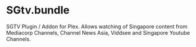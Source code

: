 SGtv.bundle
===========

SGTV Plugin / Addon for Plex. Allows watching of Singapore content from Mediacorp Channels, Channel News Asia, Viddsee and Singapore Youtube Channels.
